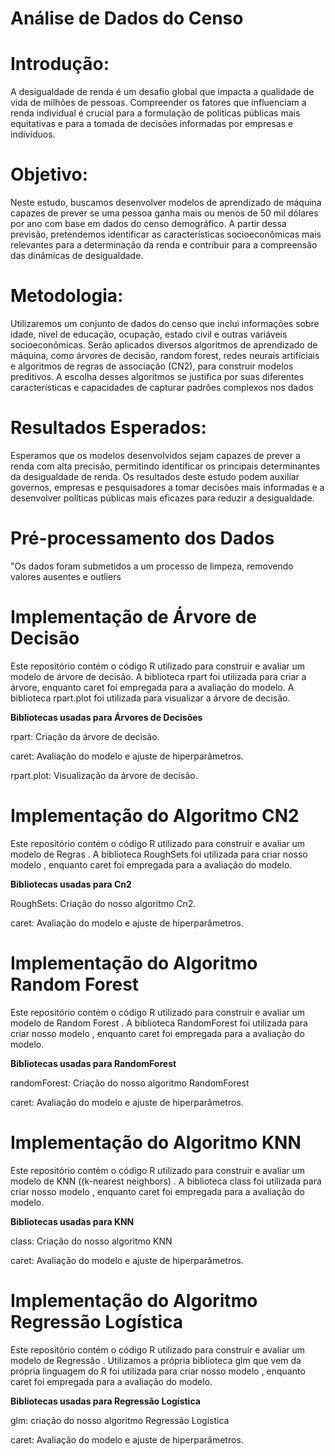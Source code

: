 # Análise de Dados do Censo

# Introdução:

A desigualdade de renda é um desafio global que impacta a qualidade de vida de milhões de pessoas. Compreender os fatores que influenciam a renda individual é crucial para a formulação de políticas públicas mais equitativas e para a tomada de decisões informadas por empresas e indivíduos.

# Objetivo:

Neste estudo, buscamos desenvolver modelos de aprendizado de máquina capazes de prever se uma pessoa ganha mais ou menos de 50 mil dólares por ano com base em dados do censo demográfico. A partir dessa previsão, pretendemos identificar as características socioeconômicas mais relevantes para a determinação da renda e contribuir para a compreensão das dinâmicas de desigualdade.

# Metodologia:

Utilizaremos um conjunto de dados do censo que inclui informações sobre idade, nível de educação, ocupação, estado civil e outras variáveis socioeconômicas. Serão aplicados diversos algoritmos de aprendizado de máquina, como árvores de decisão, random forest, redes neurais artificiais e algoritmos de regras de associação (CN2), para construir modelos preditivos. A escolha desses algoritmos se justifica por suas diferentes características e capacidades de capturar padrões complexos nos dados

# Resultados Esperados:

Esperamos que os modelos desenvolvidos sejam capazes de prever a renda com alta precisão, permitindo identificar os principais determinantes da desigualdade de renda. Os resultados deste estudo podem auxiliar governos, empresas e pesquisadores a tomar decisões mais informadas e a desenvolver políticas públicas mais eficazes para reduzir a desigualdade.

# Pré-processamento dos Dados

"Os dados foram submetidos a um processo de limpeza, removendo valores ausentes e outliers

# Implementação de Árvore de Decisão 

Este repositório contém o código R utilizado para construir e avaliar um modelo de árvore de decisão. A biblioteca rpart foi utilizada para criar a árvore, enquanto caret foi empregada para a avaliação do modelo. A biblioteca rpart.plot foi utilizada para visualizar a árvore de decisão.

**Bibliotecas usadas para Árvores de Decisões**

rpart: Criação da árvore de decisão.

caret: Avaliação do modelo e ajuste de hiperparâmetros.

rpart.plot: Visualização da árvore de decisão.


# Implementação do Algoritmo CN2 

Este repositório contém o código R utilizado para construir e avaliar um modelo de Regras . A biblioteca RoughSets foi utilizada para criar nosso modelo , enquanto caret foi empregada para a avaliação do modelo.

**Bibliotecas usadas para Cn2**

RoughSets: Criação do nosso algoritmo Cn2.

caret: Avaliação do modelo e ajuste de hiperparâmetros.


# Implementação do Algoritmo Random Forest 

Este repositório contém o código R utilizado para construir e avaliar um modelo de Random Forest . A biblioteca RandomForest foi utilizada para criar nosso modelo , enquanto caret foi empregada para a avaliação do modelo. 

**Bibliotecas usadas para RandomForest**

randomForest: Criação do nosso algoritmo RandomForest

caret: Avaliação do modelo e ajuste de hiperparâmetros.


# Implementação do Algoritmo KNN

Este repositório contém o código R utilizado para construir e avaliar um modelo de KNN ((k-nearest neighbors) . A biblioteca class foi utilizada para criar nosso modelo , enquanto caret foi empregada para a avaliação do modelo. 

**Bibliotecas usadas para KNN**

class: Criação do nosso algoritmo KNN

caret: Avaliação do modelo e ajuste de hiperparâmetros.

# Implementação do Algoritmo Regressão Logística

Este repositório contém o código R utilizado para construir e avaliar um modelo de Regressão . Utilizamos a própria  biblioteca glm que vem da própria linguagem do R foi utilizada para criar nosso modelo , enquanto caret foi empregada para a avaliação do modelo. 

**Bibliotecas usadas para Regressão Logística**

glm: criação do nosso algoritmo Regressão Logística

caret: Avaliação do modelo e ajuste de hiperparâmetros.
